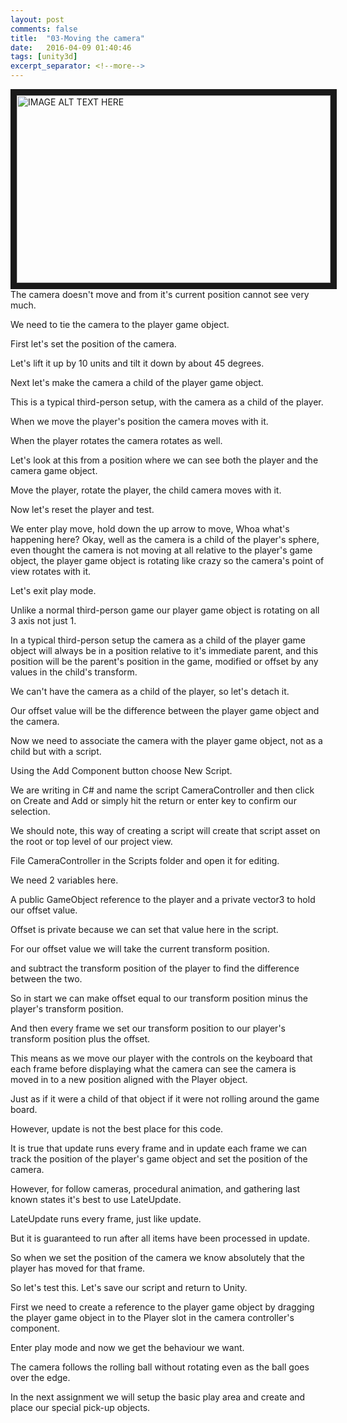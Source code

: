 ```yaml
---
layout: post
comments: false
title:  "03-Moving the camera"
date:   2016-04-09 01:40:46
tags: [unity3d]
excerpt_separator: <!--more-->
---
```

<a href="http://www.youtube.com/watch?feature=player_embedded&v=RFlh8pTf4DU
" target="_blank"><img src="http://img.youtube.com/vi/RFlh8pTf4DU/0.jpg" 
alt="IMAGE ALT TEXT HERE" width="502" height="300" border="10" /></a>
The camera doesn't move and from it's current position
cannot see very much.

We need to tie the camera to the player game object.

First let's set the position of the camera.
<!--more-->
Let's lift it up by 10 units and tilt it
down by about 45 degrees.

Next let's make the camera a child of the
player game object.

This is a typical third-person setup,
with the camera as a child of the player.

When we move the player's position
the camera moves with it.

When the player rotates the camera rotates as well.

Let's look at this from a position where we
can see both the player and the camera game object.

Move the player,
rotate the player,
the child camera moves with it.

Now let's reset the player and test.

We enter play move, hold down the up arrow to move,
Whoa what's happening here?
Okay, well as the camera is a child of the player's sphere,
even thought the camera is not moving at all
relative to the player's game object,
the player game object is rotating like crazy
so the camera's point of view rotates with it.

Let's exit play mode.

Unlike a normal third-person game
our player game object is rotating on all 3 axis
not just 1.

In a typical third-person setup
the camera as a child of the player game object
will always be in a position relative
to it's immediate parent,
and this position will be the parent's
position in the game, modified or offset by
any values in the child's transform.

We can't have the camera as a child of
the player, so let's detach it.

Our offset value will be the difference
between the player game object and the camera.

Now we need to associate the camera with
the player game object, not as a child
but with a script.

Using the Add Component button choose New Script.

We are writing in C#
and name the script CameraController
and then click on Create and Add
or simply hit the return or enter key
to confirm our selection.

We should note, this way of creating a script
will create that script asset on
the root or top level of our project view.

File CameraController in the Scripts folder
and open it for editing.

We need 2 variables here.

A public GameObject reference to the player
and a private vector3 to hold our offset value.

Offset is private because we can
set that value here in the script.

For our offset value we will take the
current transform position.

and subtract the transform position of the player
to find the difference between the two.

So in start we can make offset equal to our
transform position minus the player's transform position.

And then every frame we set our
transform position to our player's transform position
plus the offset.

This means as we move our player
with the controls on the keyboard
that each frame before displaying what the camera can see
the camera is moved in to a new position
aligned with the Player object.

Just as if it were a child of that object
if it were not rolling around the game board.

However, update is not the best place for this code.

It is true that update runs every frame
and in update each frame we can track
the position of the player's game object
and set the position of the camera.

However, for follow cameras, procedural animation,
and gathering last known states
it's best to use LateUpdate.

LateUpdate runs every frame, just like update.

But it is guaranteed to run after all items
have been processed in update.

So when we set the position of the camera
we know absolutely that the player has moved for that frame.

So let's test this.
 Let's save our script
and return to Unity.

First we need to create a reference to the
player game object by dragging the player
game object in to the Player slot
in the camera controller's component.

Enter play mode
and now we get the behaviour we want.

The camera follows the rolling ball
without rotating
even as the ball goes over the edge.

In the next assignment we will setup the basic
play area and create and place our
special pick-up objects.
